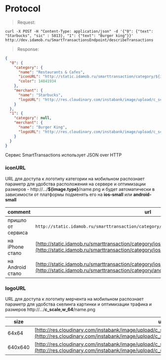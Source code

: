 # Protocol

>Request:

```curl
curl -X POST -H "Content-Type: application/json" -d '{"0": {"text": "Starbucks", "sic" : 5813}, "1": {"text": "Burger king"}}' http://dev.idamob.ru/SmartTransactionsEndpoint/describeTransactions
```

>Response:

```json
{
  "0": {
    "category": {
      "name": "Restaurants & Cafes",
      "iconURL": "http://static.idamob.ru/smarttransaction/category/${image.type}/restaurants_and_cafes.png",
      "color": 14841934
    },
    "merchant": {
      "name": "Starbucks",
      "logoURL": "http://res.cloudinary.com/instabank/image/upload/c_scale,w_64/v1402049419/ic_starbucks_pgbkrg.png"
    }
  },
  "1": {
    "category": null,
    "merchant": {
      "name": "Burger King",
      "logoURL": "http://res.cloudinary.com/instabank/image/upload/c_scale,w_64/v1402048892/ic_bking_ju8w61.png"
    }
  }
}
```

Сервис SmartTransactions использует JSON over HTTP

### iconURL

URL для доступа к логотипу категории на мобильном распознает параметр для удобства расположения на сервере и оптимизации размеров - http://.../**${image.type}**/name.png и будет автоматически в зависимости от платформы подменять его на **ios-small** или **android-small**

comment | url
--- | ---
пришло от сервиса | ``http://static.idamob.ru/smarttransaction/category/${image.type}/restaurants_and_cafes.png``
на iPhone стало | [http://static.idamob.ru/smarttransaction/category/ios-small/restaurants_and_cafes.png](http://static.idamob.ru/smarttransaction/category/ios-small/restaurants_and_cafes.png)
на Android стало | [http://static.idamob.ru/smarttransaction/category/ios-small/restaurants_and_cafes.png](http://static.idamob.ru/smarttransaction/category/android-small/restaurants_and_cafes.png)

### logoURL

URL для доступа к логотипу мерчента на мобильном распознает параметр для удобства скелинга картинки и оптимизации трафика и размеров http://.../**c_scale,w_64**/name.png

size | url
--- | ---
64х64 | [http://res.cloudinary.com/instabank/image/upload/c_scale,w_64/v1402049419/ic_starbucks_pgbkrg.png](http://res.cloudinary.com/instabank/image/upload/c_scale,w_64/v1402049419/ic_starbucks_pgbkrg.png)
640x640 | [http://res.cloudinary.com/instabank/image/upload/c_scale,w_640/v1402049419/ic_starbucks_pgbkrg.png](http://res.cloudinary.com/instabank/image/upload/c_scale,w_640/v1402049419/ic_starbucks_pgbkrg.png)
